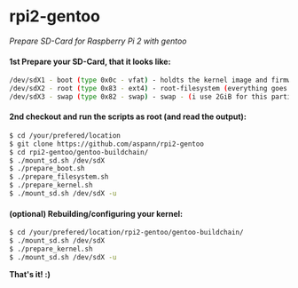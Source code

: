 # rpi2-gentoo
*Prepare SD-Card for Raspberry Pi 2 with gentoo*

#### 1st Prepare your SD-Card, that it looks like:
```sh
/dev/sdX1 - boot (type 0x0c - vfat) - holdts the kernel image and firmware
/dev/sdX2 - root (type 0x83 - ext4) - root-filesystem (everything goes in here)
/dev/sdX3 - swap (type 0x82 - swap) - swap - (i use 2GiB for this partition)
```

#### 2nd checkout and run the scripts as root (and read the output):

```sh
$ cd /your/prefered/location
$ git clone https://github.com/aspann/rpi2-gentoo
$ cd rpi2-gentoo/gentoo-buildchain/
$ ./mount_sd.sh /dev/sdX
$ ./prepare_boot.sh
$ ./prepare_filesystem.sh
$ ./prepare_kernel.sh
$ ./mount_sd.sh /dev/sdX -u
```

#### (optional) Rebuilding/configuring your kernel:

```sh
$ cd /your/prefered/location/rpi2-gentoo/gentoo-buildchain/
$ ./mount_sd.sh /dev/sdX
$ ./prepare_kernel.sh
$ ./mount_sd.sh /dev/sdX -u
```


**That's it! :)**
